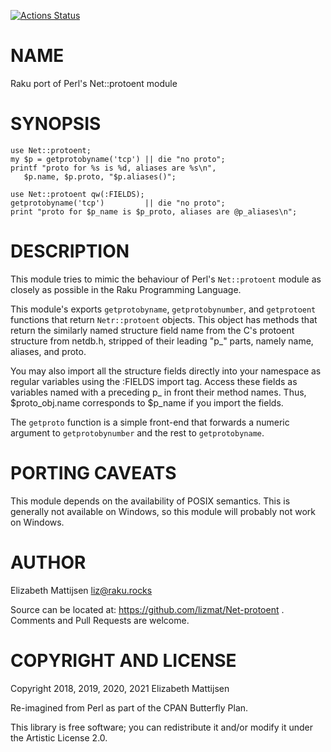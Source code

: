[![Actions Status](https://github.com/lizmat/Net-protoent/workflows/test/badge.svg)](https://github.com/lizmat/Net-protoent/actions)

NAME
====

Raku port of Perl's Net::protoent module

SYNOPSIS
========

    use Net::protoent;
    my $p = getprotobyname('tcp') || die "no proto";
    printf "proto for %s is %d, aliases are %s\n",
       $p.name, $p.proto, "$p.aliases()";
     
    use Net::protoent qw(:FIELDS);
    getprotobyname('tcp')         || die "no proto";
    print "proto for $p_name is $p_proto, aliases are @p_aliases\n";

DESCRIPTION
===========

This module tries to mimic the behaviour of Perl's `Net::protoent` module as closely as possible in the Raku Programming Language.

This module's exports `getprotobyname`, `getprotobynumber`, and `getprotoent` functions that return `Netr::protoent` objects. This object has methods that return the similarly named structure field name from the C's protoent structure from netdb.h, stripped of their leading "p_" parts, namely name, aliases, and proto.

You may also import all the structure fields directly into your namespace as regular variables using the :FIELDS import tag. Access these fields as variables named with a preceding p_ in front their method names. Thus, $proto_obj.name corresponds to $p_name if you import the fields.

The `getproto` function is a simple front-end that forwards a numeric argument to `getprotobynumber` and the rest to `getprotobyname`.

PORTING CAVEATS
===============

This module depends on the availability of POSIX semantics. This is generally not available on Windows, so this module will probably not work on Windows.

AUTHOR
======

Elizabeth Mattijsen <liz@raku.rocks>

Source can be located at: https://github.com/lizmat/Net-protoent . Comments and Pull Requests are welcome.

COPYRIGHT AND LICENSE
=====================

Copyright 2018, 2019, 2020, 2021 Elizabeth Mattijsen

Re-imagined from Perl as part of the CPAN Butterfly Plan.

This library is free software; you can redistribute it and/or modify it under the Artistic License 2.0.


